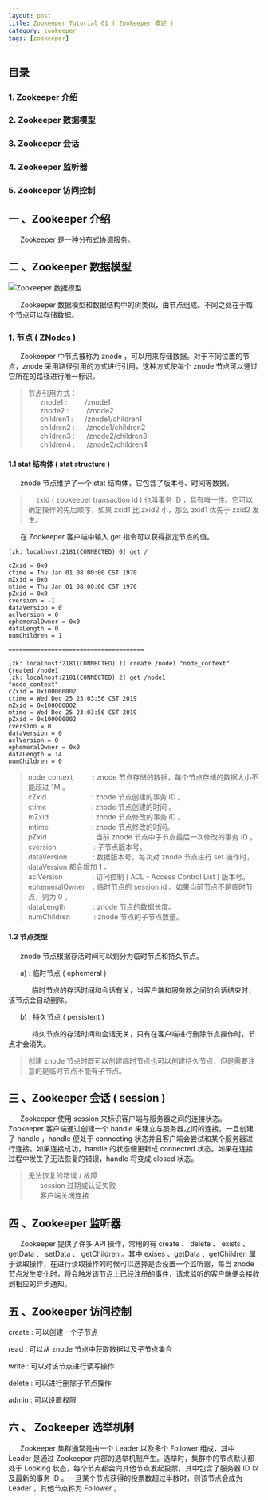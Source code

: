 ```yaml
---
layout: post
title: Zookeeper Tutorial 01 ( Zookeeper 概述 )
category: zookeeper
tags: [zookeeper]
---
```


## 目录  

### 1. Zookeeper 介绍  

### 2. Zookeeper 数据模型  

### 3. Zookeeper 会话  

### 4. Zookeeper 监听器  

### 5. Zookeeper 访问控制  


## 一 、Zookeeper 介绍  

&nbsp;&nbsp;&nbsp;&nbsp;&nbsp;&nbsp;Zookeeper 是一种分布式协调服务。  


## 二 、Zookeeper 数据模型  

![Zookeeper 数据模型](https://alicloud-samuel.oss-cn-shanghai.aliyuncs.com/gitshenbin.gitee.io/zookeeper/Zookeeper%E6%95%B0%E6%8D%AE%E6%A8%A1%E5%9E%8B.png "Zookeeper 数据模型")  

&nbsp;&nbsp;&nbsp;&nbsp;&nbsp;&nbsp;Zookeeper 数据模型和数据结构中的树类似，由节点组成。不同之处在于每个节点可以存储数据。    

### 1. 节点 ( ZNodes )  

&nbsp;&nbsp;&nbsp;&nbsp;&nbsp;&nbsp;Zookeeper 中节点被称为 znode ，可以用来存储数据。对于不同位置的节点，znode 采用路径引用的方式进行引用，这种方式使每个 znode 节点可以通过它所在的路径进行唯一标识。    

> 节点引用方式：  
&nbsp;&nbsp;&nbsp;&nbsp;&nbsp;&nbsp;znode1 : &nbsp;&nbsp;&nbsp;&nbsp;&nbsp;&nbsp;&nbsp; /znode1  
&nbsp;&nbsp;&nbsp;&nbsp;&nbsp;&nbsp;znode2 : &nbsp;&nbsp;&nbsp;&nbsp;&nbsp;&nbsp;&nbsp; /znode2  
&nbsp;&nbsp;&nbsp;&nbsp;&nbsp;&nbsp;children1 : &nbsp;&nbsp;&nbsp;&nbsp; /znode1/children1  
&nbsp;&nbsp;&nbsp;&nbsp;&nbsp;&nbsp;children2 : &nbsp;&nbsp;&nbsp;&nbsp; /znode1/children2  
&nbsp;&nbsp;&nbsp;&nbsp;&nbsp;&nbsp;children3 : &nbsp;&nbsp;&nbsp;&nbsp; /znode2/children3  
&nbsp;&nbsp;&nbsp;&nbsp;&nbsp;&nbsp;children4 : &nbsp;&nbsp;&nbsp;&nbsp; /znode2/children4  


#### 1.1 stat 结构体 ( stat structure )  

&nbsp;&nbsp;&nbsp;&nbsp;&nbsp;&nbsp;znode 节点维护了一个 stat 结构体，它包含了版本号、时间等数据。  

> &nbsp;&nbsp;&nbsp;&nbsp;zxid ( zookeeper transaction id ) 也叫事务 ID ，具有唯一性。它可以确定操作的先后顺序，如果 zxid1 比 zxid2 小，那么 zxid1 优先于 zxid2 发生。      

&nbsp;&nbsp;&nbsp;&nbsp;&nbsp;&nbsp;在 Zookeeper 客户端中输入 get 指令可以获得指定节点的值。  

```
[zk: localhost:2181(CONNECTED) 0] get /

cZxid = 0x0
ctime = Thu Jan 01 08:00:00 CST 1970
mZxid = 0x0
mtime = Thu Jan 01 08:00:00 CST 1970
pZxid = 0x0
cversion = -1
dataVersion = 0
aclVersion = 0
ephemeralOwner = 0x0
dataLength = 0
numChildren = 1

======================================

[zk: localhost:2181(CONNECTED) 1] create /node1 "node_context"
Created /node1
[zk: localhost:2181(CONNECTED) 2] get /node1
"node_context"
cZxid = 0x100000002
ctime = Wed Dec 25 23:03:56 CST 2019
mZxid = 0x100000002
mtime = Wed Dec 25 23:03:56 CST 2019
pZxid = 0x100000002
cversion = 0
dataVersion = 0
aclVersion = 0
ephemeralOwner = 0x0
dataLength = 14
numChildren = 0
```

> node_context &nbsp;&nbsp;&nbsp;&nbsp;&nbsp;&nbsp;&nbsp;&nbsp; : znode 节点存储的数据，每个节点存储的数据大小不能超过 1M 。  
cZxid &nbsp;&nbsp;&nbsp;&nbsp;&nbsp;&nbsp;&nbsp;&nbsp;&nbsp;&nbsp;&nbsp;&nbsp;&nbsp;&nbsp;&nbsp;&nbsp;&nbsp;&nbsp;&nbsp;&nbsp;&nbsp; : znode 节点创建的事务 ID 。   
ctime &nbsp;&nbsp;&nbsp;&nbsp;&nbsp;&nbsp;&nbsp;&nbsp;&nbsp;&nbsp;&nbsp;&nbsp;&nbsp;&nbsp;&nbsp;&nbsp;&nbsp;&nbsp;&nbsp;&nbsp;&nbsp; : znode 节点创建的时间 。    
mZxid &nbsp;&nbsp;&nbsp;&nbsp;&nbsp;&nbsp;&nbsp;&nbsp;&nbsp;&nbsp;&nbsp;&nbsp;&nbsp;&nbsp;&nbsp;&nbsp;&nbsp;&nbsp;&nbsp;&nbsp; : znode 节点修改的事务 ID 。    
mtime &nbsp;&nbsp;&nbsp;&nbsp;&nbsp;&nbsp;&nbsp;&nbsp;&nbsp;&nbsp;&nbsp;&nbsp;&nbsp;&nbsp;&nbsp;&nbsp;&nbsp;&nbsp;&nbsp;&nbsp; : znode 节点修改的时间。    
pZxid &nbsp;&nbsp;&nbsp;&nbsp;&nbsp;&nbsp;&nbsp;&nbsp;&nbsp;&nbsp;&nbsp;&nbsp;&nbsp;&nbsp;&nbsp;&nbsp;&nbsp;&nbsp;&nbsp;&nbsp;&nbsp; : 当前 znode 节点中子节点最后一次修改的事务 ID 。    
cversion &nbsp;&nbsp;&nbsp;&nbsp;&nbsp;&nbsp;&nbsp;&nbsp;&nbsp;&nbsp;&nbsp;&nbsp;&nbsp;&nbsp;&nbsp;&nbsp;&nbsp; : 子节点版本号。  
dataVersion &nbsp;&nbsp;&nbsp;&nbsp;&nbsp;&nbsp;&nbsp;&nbsp;&nbsp;&nbsp;&nbsp; : 数据版本号。每次对 znode 节点进行 set 操作时， dataVersion 都会增加 1 。  
aclVersion &nbsp;&nbsp;&nbsp;&nbsp;&nbsp;&nbsp;&nbsp;&nbsp;&nbsp;&nbsp;&nbsp;&nbsp;&nbsp; : 访问控制 ( ACL - Access Control List ) 版本号。  
ephemeralOwner &nbsp;&nbsp; : 临时节点的 session id 。如果当前节点不是临时节点，则为 0 。  
dataLength &nbsp;&nbsp;&nbsp;&nbsp;&nbsp;&nbsp;&nbsp;&nbsp;&nbsp;&nbsp;&nbsp;&nbsp; : znode 节点的数据长度。  
numChildren &nbsp;&nbsp;&nbsp;&nbsp;&nbsp;&nbsp;&nbsp;&nbsp;&nbsp;&nbsp; : znode 节点的子节点数量。  

#### 1.2 节点类型  

&nbsp;&nbsp;&nbsp;&nbsp;&nbsp;&nbsp;znode 节点根据存活时间可以划分为临时节点和持久节点。  

&nbsp;&nbsp;&nbsp;&nbsp;&nbsp;&nbsp;a) : 临时节点 ( ephemeral )  

&nbsp;&nbsp;&nbsp;&nbsp;&nbsp;&nbsp;&nbsp;&nbsp;&nbsp;&nbsp;&nbsp;&nbsp;临时节点的存活时间和会话有关，当客户端和服务器之间的会话结束时，该节点会自动删除。  

&nbsp;&nbsp;&nbsp;&nbsp;&nbsp;&nbsp;b) : 持久节点 ( persistent )  

&nbsp;&nbsp;&nbsp;&nbsp;&nbsp;&nbsp;&nbsp;&nbsp;&nbsp;&nbsp;&nbsp;&nbsp;持久节点的存活时间和会话无关，只有在客户端进行删除节点操作时，节点才会消失。  

> 创建 znode 节点时既可以创建临时节点也可以创建持久节点，但是需要注意的是临时节点不能有子节点。  


<!-- #### 1.3 Time in ZooKeeper   -->

<!-- &nbsp;&nbsp;&nbsp;&nbsp;&nbsp;&nbsp;a) : zxid  

&nbsp;&nbsp;&nbsp;&nbsp;&nbsp;&nbsp;每当 zookeeper 状态发生变化时都会收到一个 zxid ( zookeeper transaction id ) 形式的时间戳。zxid 是唯一的，因此可以通过 zxid 确定操作先后顺序。  

&nbsp;&nbsp;&nbsp;&nbsp;&nbsp;&nbsp;b) : version numbers  

&nbsp;&nbsp;&nbsp;&nbsp;&nbsp;&nbsp;version numbers 简称版本号，每当 znode 节点发生变化时，相应的版本号会增加。 Zookeeper 中三个版本号分别为 cversion 、dataVersion 、aclVersion 。  

&nbsp;&nbsp;&nbsp;&nbsp;&nbsp;&nbsp;c) : ticks  

当使用 Zookeeper 

&nbsp;&nbsp;&nbsp;&nbsp;&nbsp;&nbsp;d) : real time  

&nbsp;&nbsp;&nbsp;&nbsp;&nbsp;&nbsp;Zookeeper 通过在 stat 结构体中放置时间戳参数来记录当前 znode 节点的创建 / 修改时间。   -->




<!-- #### 1.2 节点特性   -->


<!-- ### 2.  -->


## 三 、Zookeeper 会话 ( session )  

&nbsp;&nbsp;&nbsp;&nbsp;&nbsp;&nbsp;Zookeeper 使用 session 来标识客户端与服务器之间的连接状态。Zookeeper 客户端通过创建一个 handle 来建立与服务器之间的连接，一旦创建了 handle ，handle 便处于 connecting 状态并且客户端会尝试和某个服务器进行连接，如果连接成功，handle 的状态便更新成 connected 状态。如果在连接过程中发生了无法恢复的错误，handle 将变成 closed 状态。  

> 无法恢复的错误 / 故障  
&nbsp;&nbsp;&nbsp;&nbsp;&nbsp;&nbsp;session 过期或认证失败  
&nbsp;&nbsp;&nbsp;&nbsp;&nbsp;&nbsp;客户端关闭连接  


## 四 、Zookeeper 监听器  

&nbsp;&nbsp;&nbsp;&nbsp;&nbsp;&nbsp;Zookeeper 提供了许多 API 操作，常用的有 create 、 delete 、 exists 、 getData 、 setData 、 getChildren 。其中 exises 、getData 、getChildren 属于读取操作，在进行读取操作的时候可以选择是否设置一个监听器，每当 znode 节点发生变化时，将会触发该节点上已经注册的事件，请求监听的客户端便会接收到相应的异步通知。


## 五 、Zookeeper 访问控制   

create : 可以创建一个子节点

read :  可以从 znode 节点中获取数据以及子节点集合

write : 可以对该节点进行读写操作

delete : 可以进行删除子节点操作

admin : 可以设置权限

## 六 、 Zookeeper 选举机制  

&nbsp;&nbsp;&nbsp;&nbsp;&nbsp;&nbsp;Zookeeper 集群通常是由一个 Leader 以及多个 Follower 组成，其中 Leader 是通过 Zookeeper 内部的选举机制产生。选举时，集群中的节点默认都处于 Looking 状态，每个节点都会向其他节点发起投票，其中包含了服务器 ID 以及最新的事务 ID 。一旦某个节点获得的投票数超过半数时，则该节点会成为 Leader ，其他节点称为 Follower 。